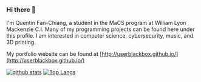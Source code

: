 ### Hi there 👋

I'm Quentin Fan-Chiang, a student in the MaCS program at William Lyon Mackenzie C.I. Many of my programming projects can be found here under this profile. I am interested in computer science, cybersecurity, music, and 3D printing.

My portfolio website can be found at [http://userblackbox.github.io/](http://userblackbox.github.io/)

[![github stats](https://github-readme-stats.vercel.app/api?username=UserBlackBox&count_private=true&show_icons=true&hide=contribs)](https://github.com/anuraghazra/github-readme-stats) [![Top Langs](https://github-readme-stats.vercel.app/api/top-langs/?username=UserBlackBox&layout=compact)](https://github.com/anuraghazra/github-readme-stats)
